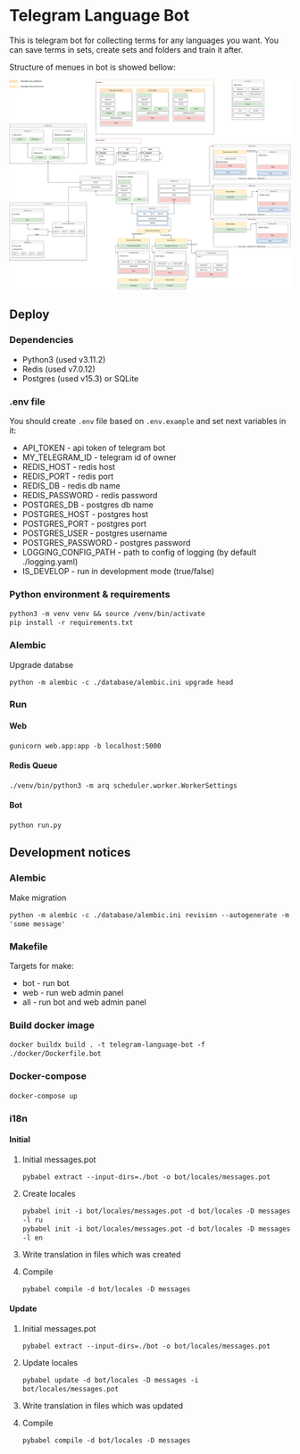 # Telegram Language Bot

This is telegram bot for collecting terms for any languages you want. You can save terms in sets, create sets and folders and train it after.

Structure of menues in bot is showed bellow:

![menues-diagram](assets/project_scheme/bot-routing-map.drawio.svg)

## Deploy

### Dependencies

+ Python3 (used v3.11.2)
+ Redis (used v7.0.12)
+ Postgres (used v15.3) or SQLite

### .env file

You should create `.env` file based on `.env.example` and set next variables in it:

+ API_TOKEN - api token of telegram bot
+ MY_TELEGRAM_ID - telegram id of owner
+ REDIS_HOST - redis host
+ REDIS_PORT - redis port
+ REDIS_DB - redis db name
+ REDIS_PASSWORD - redis password
+ POSTGRES_DB - postgres db name
+ POSTGRES_HOST - postgres host
+ POSTGRES_PORT - postgres port
+ POSTGRES_USER - postgres username
+ POSTGRES_PASSWORD - postgres password
+ LOGGING_CONFIG_PATH - path to config of logging (by default ./logging.yaml)
+ IS_DEVELOP - run in development mode (true/false)

### Python environment & requirements

``` shell
python3 -m venv venv && source /venv/bin/activate
pip install -r requirements.txt
```

### Alembic

Upgrade databse

``` shell
python -m alembic -c ./database/alembic.ini upgrade head
```

### Run

#### Web

``` shell
gunicorn web.app:app -b localhost:5000
```

#### Redis Queue

``` shell
./venv/bin/python3 -m arq scheduler.worker.WorkerSettings
```

#### Bot

``` shell
python run.py
```

## Development notices

### Alembic

Make migration

``` shell
python -m alembic -c ./database/alembic.ini revision --autogenerate -m 'some message'
```

### Makefile

Targets for make:

+ bot - run bot
+ web - run web admin panel
+ all - run bot and web admin panel

### Build docker image

``` shell
docker buildx build . -t telegram-language-bot -f ./docker/Dockerfile.bot
```

### Docker-compose

``` shell
docker-compose up
```

### i18n

#### Initial

1. Initial messages.pot

    ``` shell
    pybabel extract --input-dirs=./bot -o bot/locales/messages.pot
    ```

2. Create locales

    ``` shell
    pybabel init -i bot/locales/messages.pot -d bot/locales -D messages -l ru
    pybabel init -i bot/locales/messages.pot -d bot/locales -D messages -l en
    ```

3. Write translation in files which was created

4. Compile

    ``` shell
    pybabel compile -d bot/locales -D messages
    ```

#### Update

1. Initial messages.pot

    ``` shell
    pybabel extract --input-dirs=./bot -o bot/locales/messages.pot
    ```

2. Update locales

    ``` shell
    pybabel update -d bot/locales -D messages -i bot/locales/messages.pot
    ```

3. Write translation in files which was updated

4. Compile

    ``` shell
    pybabel compile -d bot/locales -D messages
    ```
